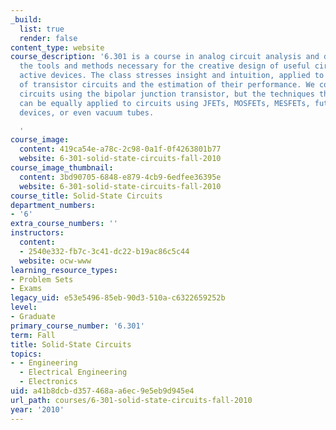 ```yaml
---
_build:
  list: true
  render: false
content_type: website
course_description: '6.301 is a course in analog circuit analysis and design. We cover
  the tools and methods necessary for the creative design of useful circuits using
  active devices. The class stresses insight and intuition, applied to the design
  of transistor circuits and the estimation of their performance. We concentrate on
  circuits using the bipolar junction transistor, but the techniques that we study
  can be equally applied to circuits using JFETs, MOSFETs, MESFETs, future exotic
  devices, or even vacuum tubes.

  '
course_image:
  content: 419ca54e-a78c-2c98-0a1f-0f4263801b77
  website: 6-301-solid-state-circuits-fall-2010
course_image_thumbnail:
  content: 3bd90705-6848-e879-4cb9-6edfee36395e
  website: 6-301-solid-state-circuits-fall-2010
course_title: Solid-State Circuits
department_numbers:
- '6'
extra_course_numbers: ''
instructors:
  content:
  - 2540e332-fb7c-3c41-dc22-b19ac86c5c44
  website: ocw-www
learning_resource_types:
- Problem Sets
- Exams
legacy_uid: e53e5496-85eb-90d3-510a-c6322659252b
level:
- Graduate
primary_course_number: '6.301'
term: Fall
title: Solid-State Circuits
topics:
- - Engineering
  - Electrical Engineering
  - Electronics
uid: a41b8dcb-d357-468a-a6ec-9e5eb9d945e4
url_path: courses/6-301-solid-state-circuits-fall-2010
year: '2010'
---
```

